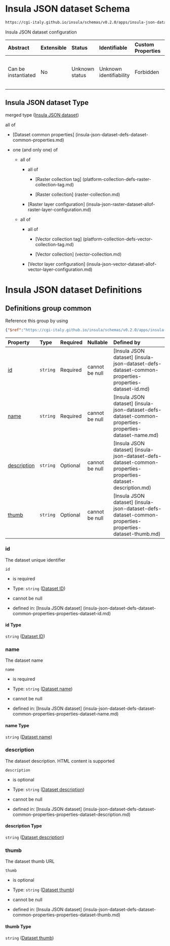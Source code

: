# Insula JSON dataset Schema

```txt
https://cgi-italy.github.io/insula/schemas/v0.2.0/apps/insula-json-dataset.schema.json
```

Insula JSON dataset configuration

| Abstract            | Extensible | Status         | Identifiable            | Custom Properties | Additional Properties | Access Restrictions | Defined In                                                                                             |
| :------------------ | :--------- | :------------- | :---------------------- | :---------------- | :-------------------- | :------------------ | :----------------------------------------------------------------------------------------------------- |
| Can be instantiated | No         | Unknown status | Unknown identifiability | Forbidden         | Allowed               | none                | [insula-json-dataset.schema.json] (schemas/apps/insula-json-dataset.schema.json) |

## Insula JSON dataset Type

merged type ([Insula JSON dataset](insula-json-dataset.md))

all of

* [Dataset common properties] (insula-json-dataset-defs-dataset-common-properties.md)

* one (and only one) of

  * all of

    * all of

      * [Raster collection tag] (platform-collection-defs-raster-collection-tag.md)

      * [Raster collection] (raster-collection.md)

    * [Raster layer configuration] (insula-json-raster-dataset-allof-raster-layer-configuration.md)

  * all of

    * all of

      * [Vector collection tag] (platform-collection-defs-vector-collection-tag.md)

      * [Vector collection] (vector-collection.md)

    * [Vector layer configuration] (insula-json-vector-dataset-allof-vector-layer-configuration.md)

# Insula JSON dataset Definitions

## Definitions group common

Reference this group by using

```json
{"$ref":"https://cgi-italy.github.io/insula/schemas/v0.2.0/apps/insula-json-dataset.schema.json#/$defs/common"}
```

| Property                    | Type     | Required | Nullable       | Defined by                                                                                                                                                                                                                                |
| :-------------------------- | :------- | :------- | :------------- | :---------------------------------------------------------------------------------------------------------------------------------------------------------------------------------------------------------------------------------------- |
| [id](#id)                   | `string` | Required | cannot be null | [Insula JSON dataset] (insula-json-dataset-defs-dataset-common-properties-properties-dataset-id.md)                   |
| [name](#name)               | `string` | Required | cannot be null | [Insula JSON dataset] (insula-json-dataset-defs-dataset-common-properties-properties-dataset-name.md)               |
| [description](#description) | `string` | Optional | cannot be null | [Insula JSON dataset] (insula-json-dataset-defs-dataset-common-properties-properties-dataset-description.md) |
| [thumb](#thumb)             | `string` | Optional | cannot be null | [Insula JSON dataset] (insula-json-dataset-defs-dataset-common-properties-properties-dataset-thumb.md)             |

### id

The dataset unique identifier

`id`

* is required

* Type: `string` ([Dataset ID](insula-json-dataset-defs-dataset-common-properties-properties-dataset-id.md))

* cannot be null

* defined in: [Insula JSON dataset] (insula-json-dataset-defs-dataset-common-properties-properties-dataset-id.md)

#### id Type

`string` ([Dataset ID](insula-json-dataset-defs-dataset-common-properties-properties-dataset-id.md))

### name

The dataset name

`name`

* is required

* Type: `string` ([Dataset name](insula-json-dataset-defs-dataset-common-properties-properties-dataset-name.md))

* cannot be null

* defined in: [Insula JSON dataset] (insula-json-dataset-defs-dataset-common-properties-properties-dataset-name.md)

#### name Type

`string` ([Dataset name](insula-json-dataset-defs-dataset-common-properties-properties-dataset-name.md))

### description

The dataset description. HTML content is supported

`description`

* is optional

* Type: `string` ([Dataset description](insula-json-dataset-defs-dataset-common-properties-properties-dataset-description.md))

* cannot be null

* defined in: [Insula JSON dataset] (insula-json-dataset-defs-dataset-common-properties-properties-dataset-description.md)

#### description Type

`string` ([Dataset description](insula-json-dataset-defs-dataset-common-properties-properties-dataset-description.md))

### thumb

The dataset thumb URL

`thumb`

* is optional

* Type: `string` ([Dataset thumb](insula-json-dataset-defs-dataset-common-properties-properties-dataset-thumb.md))

* cannot be null

* defined in: [Insula JSON dataset] (insula-json-dataset-defs-dataset-common-properties-properties-dataset-thumb.md)

#### thumb Type

`string` ([Dataset thumb](insula-json-dataset-defs-dataset-common-properties-properties-dataset-thumb.md))
